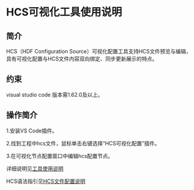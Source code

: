 # HCS可视化工具使用说明

## 简介

HCS（HDF Configuration Source）可视化配置工具支持HCS文件预览与编辑，具有可视化配置与HCS文件内容双向绑定、同步更新展示的特点。

## 约束
visual studio code 版本需1.62.0及以上。

## 操作简介

1.安装VS Code插件。

2.找到工程中hcs文件，鼠标单击右键选择“HCS可视化配置”插件。

3.在可视化节点配置窗口中编辑hcs配置节点。

详细说明见[工具使用说明](https://gitee.com/openharmony/drivers_hdf_core/blob/master/framework/tools/hcs-view/docs/INSTRUCTION_zh.md)

HCS语法指引见[HCS文件配置说明](https://gitee.com/openharmony/drivers_hdf_core/blob/master/framework/tools/hcs-view/docs/INSTRUCTION_zh.md)